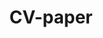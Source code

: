 ---
layout: list
title: CV-paper
slug: CV-paper
sitemap: false

description: >
  Computer Vision Paper reviews
---